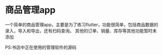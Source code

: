 # 商品管理app

一个简单的商品管理app，主要是为了练习flutter，功能很简单，包括商品数据的录入，导入和导出，还有扫码查询。
其他的订单、销量、库存等其他功能暂时未添加


PS:书店中正在使用的管理软件的源码